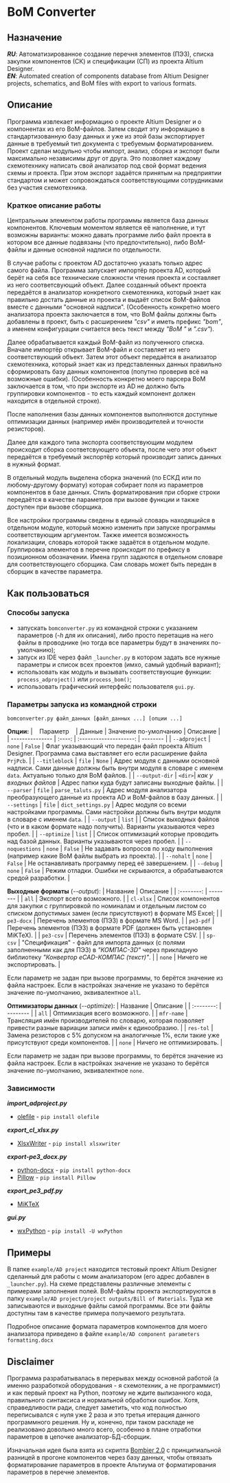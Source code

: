 # BoM Converter

## Назначение
***RU***: Автоматизированное создание перечня элементов (ПЭ3), списка закупки компонентов (СК) и спецификации (СП) из проекта Altium Designer.<br/>
***EN***: Automated creation of components database from Altium Designer projects, schematics, and BoM files with export to various formats.

## Описание
Программа извлекает информацию о проекте Altium Designer и о компонентах из его BoM-файлов. Затем сводит эту информацию в стандартизованную базу данных и уже из этой базы экспортирует данные в требуемый тип документа с требуемым форматированием. Проект сделан модульно чтобы импорт, анализ, сборка и экспорт были максимально независимы друг от друга. Это позволяет каждому схемотехнику написать свой анализатор под свой формат ведения схемы и проекта. При этом экспорт задаётся принятым на предприятии стандартом и может сопровождаться соответствующими сотрудниками без участия схемотехника.

### Краткое описание работы
Центральным элементом работы программы является база данных компонентов. Ключевым моментом является её наполнение, и тут возможны варианты: можно давать программе либо файл проекта в котором все данные подвязаны (что предпочтительно), либо BoM-файлы и данные основной надписи по отдельности.

В случае работы с проектом AD достаточно указать только адрес самого файла. Программа запускает импортёр проекта AD, который берёт на себя все технические сложности чтения проекта и составляет из него соответсвующий объект. Далее созданный объект проекта передаётся в анализатор конкретного схемотехника, который знает как правильно достать данные из проекта и выдаёт список BoM-файлов вместе с данными "основной надписи". (Особенность конкретно моего анализатора проекта заключается в том, что BoM файлы должны быть добавлены в проект, быть с расширением *"csv"* и иметь префикс *"bom"*, а именем конфигурации считается весь текст между *"BoM "* и *".csv"*).

Далее обрабатывается каждый BoM-файл из полученного списка. Вначале импортёр открывает BoM-файл и составляет из него соответствующий объект. Затем этот объект передаётся в анализатор схемотехника, который знает как из представленных данных правильно сформировать базу данных компонентов (попутно проверив всё на возможные ошибки). (Особенность конкретно моего парсера BoM заключается в том, что при экспорте из AD не должно быть группировки компонентов - то есть каждый компонент должен находится в отдельной строке).

После наполнения базы данных компонентов выполняются доступные оптимизации данных (например имён производителей и точности резисторов).

Далее для каждого типа экспорта соответствующим модулем происходит сборка соответсвующего объекта, после чего этот объект передаётся в требуемый экспортёр который производит запись данных в нужный формат.

В отдельный модуль выделена сборка значений (по ЕСКД или по любому-другому формату) которая собирает поля из параметров компонентов в базе данных. Стиль форматирования при сборке строки передаётся в качестве параметров при вызове функции и также доступен при вызове сборщика. 

Все настройки программы сведены в единый словарь находящийся в отдельном модуле, который можно изменить при запуске программы соответствующим аргументом. Также имеется возможность локализации, словарь которой также задаётся в отдельном модуле. Группировка элементов в перечне происходит по префиксу в позиционном обозначении. Имена групп задаются в отдельном словаре для соответствующего сборщика. Сам словарь может быть передан в сборщик в качестве параметра.

## Как пользоваться
### Способы запуска
- запускать `bomconverter.py` из командной строки с указанием параметров (*-h* для их описания), либо просто перетащив на него файлы в проводнике (но тогда все параметры будут в значениях по-умолчанию);
- запуск из IDE через файл `_launcher.py` в котором задать все нужные параметры и список всех проектов (имхо, самый удобный вариант);
- использовать как модуль и вызывать соответствующие функции: `process_adproject()` или `process_bom()`;
- использовать графический интерфейс пользователя `gui.py`.

### Параметры запуска из командной строки
`bomconverter.py файл_данных [файл_данных ...] [опции ...]`

**Опции:**
| &nbsp;&nbsp;&nbsp;Параметр&nbsp;&nbsp;&nbsp; | Данные | Значение по-умолчанию  | Описание |
| --------------- | :----: | :--------------------: | -------- |
| `--adproject`   | `none` | `False`                | Флаг указывающий что передан файл проекта Altium Designer. Программа сама выставляет его если расширение файла `PrjPcb`. |
| `--titleblock`  | `file` | `None`                 | Адрес модуля с данными основной надписи. Сами данные должны быть внутри модуля в словаре с именем `data`. Актуально только для BoM файлов. |
| `--output-dir`  | `<dir>`| *как у входных файлов* | Адрес папки куда будут записаны выходные файлы. |
| `--parser`      | `file` | `parse_taluts.py`      | Адрес модуля анализатора преобразующего данные из проекта AD и BoM-файлов в базу данных. |
| `--settings`    | `file` | `dict_settings.py`     | Адрес модуля со всеми настройками программы. Сами настройки должны быть внутри модуля в словаре с именем `data`. |
| `--output`      | `list` |                        | Список выходных файлов (что и в каком формате надо получить). Варианты указываются через пробел. |
| `--optimize`    | `list` |                        | Список оптимизаций которые проводить над базой данных. Варианты указываются через пробел. |
| `--noquestions` | `none` | `False`                | Не задавать вопросов по ходу выполнения (например какие BoM файлы выбрать из проекта). |
| `--nohalt`      | `none` | `False`                | Не останавливать программу перед её завершением. |
| `--debug`       | `none` | `False`                | Режим отладки. Ошибки не скрываются, а обрабатываются средой разработки. |



**Выходные форматы** (*--output*):
|  Название  | Описание |
| :--------: | -------- | 
| `all`      | Экспорт всего возможного. |
| `cl-xlsx`  | Список компонентов для закупки с группировкой по номиналам и отдельным листом со списком допустимых замен (если присутствуют) в формате MS Excel; |
| `pe3-docx` | Перечень элементов (ПЭ3) в формате MS Word. |
| `pe3-pdf`  | Перечень элементов (ПЭ3) в формате PDF (должен быть установлен MiKTeX). |
| `pe3-csv`  | Перечень элементов (ПЭ3) в формате CSV. |
| `sp-csv`   | "Спецификация" - файл для импорта данных (с полями заполненными как для ПЭ3) в *"КОМПАС-3D"* через прикладную библиотеку *"Конвертор eCAD-КОМПАС (текст)"*. |
| `none`     | Ничего не экспортировать. |

Если параметр не задан при вызове программы, то берётся значение из файла настроек. Если в настройках значение не указано то берётся значение по-умолчанию, эквивалентное `all`.



**Оптимизаторы данных** (*--optimize*):
|  Название  | Описание |
| :--------: | -------- | 
| `all`      | Оптимизация всего возможного. |
| `mfr-name` | Трансляция имён производителей по словарю, которая позволяет привести разные вариации записи имён к единообразию. |
| `res-tol`  | Замена резисторов с 5% допуском на аналогичные 1%, если такие уже присутствуют среди компонентов. |
| `none`     | Ничего не оптимизировать. |

Если параметр не задан при вызове программы, то берётся значение из файла настроек. Если в настройках значение не указано то берётся значение по-умолчанию, эквивалентное `none`.

### Зависимости
**_import_adproject.py_**
- [olefile](https://pypi.org/project/olefile) - `pip install olefile`

**_export_cl_xlsx.py_**
- [XlsxWriter](https://xlsxwriter.readthedocs.io/) - `pip install xlsxwriter`

**_export-pe3_docx.py_**
- [python-docx](https://python-docx.readthedocs.io) - `pip install python-docx`
- [Pillow](https://pillow.readthedocs.io) - `pip install Pillow`

**_export_pe3_pdf.py_**
- [MiKTeX](https://miktex.org/)

**_gui.py_**
- [wxPython](https://www.wxpython.org/) - `pip install -U wxPython`

## Примеры
В папке `example/AD project` находится тестовый проект Altium Designer сделанный для работы с моим анализатором (его адрес добавлен в `_launcher.py`). На схеме представлены различные элементы с примерами заполнения полей. BoM-файлы проекта экспортируются в папку `example/AD project/project outputs/Bill of Materials`. Туда же записываются и выходные файлы самой программы. Все эти файлы доступны там в качестве примера получаемого результата.

Подробное описание формата параметров компонентов для моего анализатора приведено в файле `example/AD component parameters formatting.docx`

## Disclaimer
Программа разрабатывалась в перерывах между основной работой (а именно разработкой оборудования - я схемотехник, а не программист) и как первый проект на Python, поэтому не ждите вылизанного кода, правильного синтаксиса и нормальной обработки ошибок. Хотя, справедливости ради, следует заметить, что код полностью переписывался с нуля уже 2 раза и это третья итерация данного программного решения. Ну и, конечно, при таком раскладе не реализовано довольно много всего, особенно в плане отработки параметров в цепочке анализатор-БД-сборщик.

Изначальная идея была взята из скрипта [Bombier 2.0](https://github.com/dngulin/bombier) с принципиальной разницей в прогоне компонентов через базу данных, чтобы отвязать форматирование параметров в проекте Альтиума от форматирования параметров в перечне элементов. 
